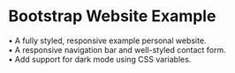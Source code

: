 # Bootstrap Website Example
 • A fully styled, responsive example personal website.  
 • A responsive navigation bar and well-styled contact form.  
 • Add support for dark mode using CSS variables.  
